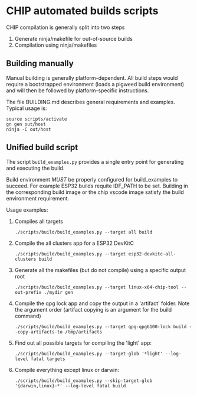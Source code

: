 # CHIP automated builds scripts

CHIP compilation is generally split into two steps

1. Generate ninja/makefile for out-of-source builds
2. Compilation using ninja/makefiles

## Building manually

Manual building is generally platform-dependent. All build steps would require a
bootstrapped environment (loads a pigweed build environment) and will then be
followed by platform-specific instructions.

The file BUILDING.md describes general requirements and examples. Typical usage
is:

```
source scripts/activate
gn gen out/host
ninja -C out/host
```

## Unified build script

The script `build_examples.py` provides a single entry point for generating and
executing the build.

Build environment _MUST_ be properly configured for build_examples to succeed.
For example ESP32 builds requite IDF_PATH to be set. Building in the
corresponding build image or the chip vscode image satisfy the build environment
requirement.

Usage examples:

1. Compiles all targets

    ```
    ./scripts/build/build_examples.py --target all build
    ```

2. Compile the all clusters app for a ESP32 DevKitC

    ```
    ./scripts/build/build_examples.py --target esp32-devkitc-all-clusters build
    ```

3. Generate all the makefiles (but do not compile) using a specific output root

    ```
    ./scripts/build/build_examples.py --target linux-x64-chip-tool --out-prefix ./mydir gen
    ```

4. Compile the qpg lock app and copy the output in a 'artifact' folder. Note the
   argument order (artifact copying is an argument for the build command)

    ```
    ./scripts/build/build_examples.py --target qpg-qpg6100-lock build --copy-artifacts-to /tmp/artifacts
    ```

5. Find out all possible targets for compiling the 'light' app:

    ```
    ./scripts/build/build_examples.py --target-glob '*light' --log-level fatal targets
    ```

6. Compile everything except linux or darwin:

    ```
    ./scripts/build/build_examples.py --skip-target-glob '{darwin,linux}-*' --log-level fatal build
    ```
